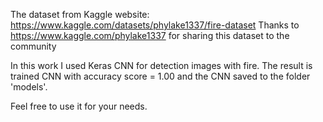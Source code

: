 The dataset from Kaggle website: https://www.kaggle.com/datasets/phylake1337/fire-dataset
Thanks to https://www.kaggle.com/phylake1337 for sharing this dataset to the community

In this work I used Keras CNN for detection images with fire.
The result is trained CNN with accuracy score = 1.00 and the CNN saved to the folder 'models'.

Feel free to use it for your needs.